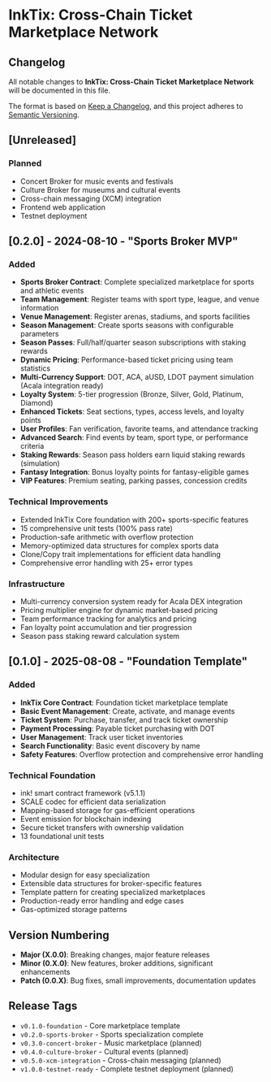 # InkTix: Cross-Chain Ticket Marketplace Network
## Changelog

All notable changes to **InkTix: Cross-Chain Ticket Marketplace Network** will be documented in this file.

The format is based on [Keep a Changelog](https://keepachangelog.com/en/1.0.0/), and this project adheres to [Semantic Versioning](https://semver.org/spec/v2.0.0.html).

## [Unreleased]

### Planned
- Concert Broker for music events and festivals
- Culture Broker for museums and cultural events  
- Cross-chain messaging (XCM) integration
- Frontend web application
- Testnet deployment

## [0.2.0] - 2024-08-10 - "Sports Broker MVP"

### Added
- **Sports Broker Contract**: Complete specialized marketplace for sports and athletic events
- **Team Management**: Register teams with sport type, league, and venue information
- **Venue Management**: Register arenas, stadiums, and sports facilities
- **Season Management**: Create sports seasons with configurable parameters
- **Season Passes**: Full/half/quarter season subscriptions with staking rewards
- **Dynamic Pricing**: Performance-based ticket pricing using team statistics
- **Multi-Currency Support**: DOT, ACA, aUSD, LDOT payment simulation (Acala integration ready)
- **Loyalty System**: 5-tier progression (Bronze, Silver, Gold, Platinum, Diamond)
- **Enhanced Tickets**: Seat sections, types, access levels, and loyalty points
- **User Profiles**: Fan verification, favorite teams, and attendance tracking
- **Advanced Search**: Find events by team, sport type, or performance criteria
- **Staking Rewards**: Season pass holders earn liquid staking rewards (simulation)
- **Fantasy Integration**: Bonus loyalty points for fantasy-eligible games
- **VIP Features**: Premium seating, parking passes, concession credits

### Technical Improvements
- Extended InkTix Core foundation with 200+ sports-specific features
- 15 comprehensive unit tests (100% pass rate)
- Production-safe arithmetic with overflow protection
- Memory-optimized data structures for complex sports data
- Clone/Copy trait implementations for efficient data handling
- Comprehensive error handling with 25+ error types

### Infrastructure
- Multi-currency conversion system ready for Acala DEX integration
- Pricing multiplier engine for dynamic market-based pricing
- Team performance tracking for analytics and pricing
- Fan loyalty point accumulation and tier progression
- Season pass staking reward calculation system

## [0.1.0] - 2025-08-08 - "Foundation Template"

### Added
- **InkTix Core Contract**: Foundation ticket marketplace template
- **Basic Event Management**: Create, activate, and manage events
- **Ticket System**: Purchase, transfer, and track ticket ownership
- **Payment Processing**: Payable ticket purchasing with DOT
- **User Management**: Track user ticket inventories
- **Search Functionality**: Basic event discovery by name
- **Safety Features**: Overflow protection and comprehensive error handling

### Technical Foundation
- ink! smart contract framework (v5.1.1)
- SCALE codec for efficient data serialization  
- Mapping-based storage for gas-efficient operations
- Event emission for blockchain indexing
- Secure ticket transfers with ownership validation
- 13 foundational unit tests

### Architecture
- Modular design for easy specialization
- Extensible data structures for broker-specific features
- Template pattern for creating specialized marketplaces
- Production-ready error handling and edge cases
- Gas-optimized storage patterns

## Version Numbering

- **Major (X.0.0)**: Breaking changes, major feature releases
- **Minor (0.X.0)**: New features, broker additions, significant enhancements  
- **Patch (0.0.X)**: Bug fixes, small improvements, documentation updates

## Release Tags

- `v0.1.0-foundation` - Core marketplace template
- `v0.2.0-sports-broker` - Sports specialization complete
- `v0.3.0-concert-broker` - Music marketplace (planned)
- `v0.4.0-culture-broker` - Cultural events (planned)
- `v0.5.0-xcm-integration` - Cross-chain messaging (planned)
- `v1.0.0-testnet-ready` - Complete testnet deployment (planned)